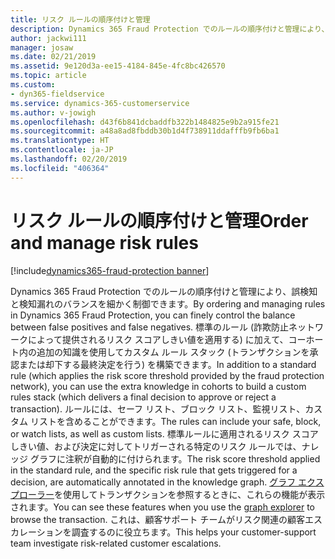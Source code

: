 ```yaml
---
title: リスク ルールの順序付けと管理
description: Dynamics 365 Fraud Protection でのルールの順序付けと管理により、誤検知と検知漏れのバランスを細かく制御できます。
author: jackwi111
manager: josaw
ms.date: 02/21/2019
ms.assetid: 9e120d3a-ee15-4184-845e-4fc8bc426570
ms.topic: article
ms.custom:
- dyn365-fieldservice
ms.service: dynamics-365-customerservice
ms.author: v-jowigh
ms.openlocfilehash: d43f6b841dcbaddfb322b1484825e9b2a915fe21
ms.sourcegitcommit: a48a8ad8fbddb30b1d4f738911ddafffb9fb6ba1
ms.translationtype: HT
ms.contentlocale: ja-JP
ms.lasthandoff: 02/20/2019
ms.locfileid: "406364"
---
```

#  <a name="order-and-manage-risk-rules"></a><span data-ttu-id="e5707-103">リスク ルールの順序付けと管理</span><span class="sxs-lookup"><span data-stu-id="e5707-103">Order and manage risk rules</span></span>
[!include[dynamics365-fraud-protection banner](../../../includes/dynamics365-fraud-protection.md)]






<span data-ttu-id="e5707-104">Dynamics 365 Fraud Protection でのルールの順序付けと管理により、誤検知と検知漏れのバランスを細かく制御できます。</span><span class="sxs-lookup"><span data-stu-id="e5707-104">By ordering and managing rules in Dynamics 365 Fraud Protection, you can finely control the balance between false positives and false negatives.</span></span> <span data-ttu-id="e5707-105">標準のルール (詐欺防止ネットワークによって提供されるリスク スコアしきい値を適用する) に加えて、コーホート内の追加の知識を使用してカスタム ルール スタック (トランザクションを承認または却下する最終決定を行う) を構築できます。</span><span class="sxs-lookup"><span data-stu-id="e5707-105">In addition to a standard rule (which applies the risk score threshold provided by the fraud protection network), you can use the extra knowledge in cohorts to build a custom rules stack (which delivers a final decision to approve or reject a transaction).</span></span> <span data-ttu-id="e5707-106">ルールには、セーフ リスト、ブロック リスト、監視リスト、カスタム リストを含めることができます。</span><span class="sxs-lookup"><span data-stu-id="e5707-106">The rules can include your safe, block, or watch lists, as well as custom lists.</span></span> <span data-ttu-id="e5707-107">標準ルールに適用されるリスク スコアしきい値、および決定に対してトリガーされる特定のリスク ルールでは、ナレッジ グラフに注釈が自動的に付けられます。</span><span class="sxs-lookup"><span data-stu-id="e5707-107">The risk score threshold applied in the standard rule, and the specific risk rule that gets triggered for a decision, are automatically annotated in the knowledge graph.</span></span> <span data-ttu-id="e5707-108">[グラフ エクスプローラー](../understand-business/graph-explorer.md)を使用してトランザクションを参照するときに、これらの機能が表示されます。</span><span class="sxs-lookup"><span data-stu-id="e5707-108">You can see these features when you use the [graph explorer](../understand-business/graph-explorer.md) to browse the transaction.</span></span> <span data-ttu-id="e5707-109">これは、顧客サポート チームがリスク関連の顧客エスカレーションを調査するのに役立ちます。</span><span class="sxs-lookup"><span data-stu-id="e5707-109">This helps your customer-support team investigate risk-related customer escalations.</span></span>
